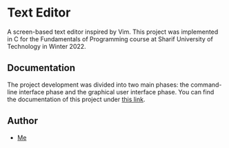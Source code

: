 # Text Editor

A screen-based text editor inspired by Vim. This project was implemented in C for the Fundamentals of Programming course at Sharif University of Technology in Winter 2022.

## Documentation

The project development was divided into two main phases: the command-line interface phase and the graphical user interface phase. You can find the documentation of this project under [this link](https://github.com/FundamentalOfProgramming-SUT-2022/Project).

## Author
- [Me](https://github.com/mirshaf)
